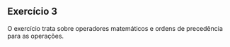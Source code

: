 ## Exercício 3

O exercício trata sobre operadores matemáticos e ordens de precedência para as operações.